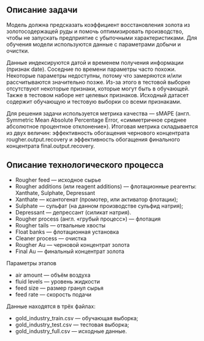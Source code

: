 ## Описание задачи
Модель должна предсказать коэффициент восстановления золота из золотосодержащей руды и помочь оптимизировать производство, чтобы не запускать предприятие с убыточными характеристиками.
Для обучения модели используются данные с параметрами добычи и очистки.

Данные индексируются датой и временем получения информации (признак date). Соседние по времени параметры часто похожи.
Некоторые параметры недоступны, потому что замеряются и/или рассчитываются значительно позже. Из-за этого в тестовой выборке отсутствуют некоторые признаки, которые могут быть в обучающей. Также в тестовом наборе нет целевых признаков.
Исходный датасет содержит обучающую и тестовую выборки со всеми признаками.

Для решения задачи используется метрика качества — sMAPE (англ. Symmetric Mean Absolute Percentage Error, «симметричное среднее абсолютное процентное отклонение»).
Итоговая метрика складывается из двух величин: эффективность обогащения чернового концентрата rougher.output.recovery и эффективность обогащения финального концентрата final.output.recovery.

## Описание технологического процесса

- Rougher feed — исходное сырье
- Rougher additions (или reagent additions) — флотационные реагенты: Xanthate, Sulphate, Depressant
- Xanthate — ксантогенат (промотер, или активатор флотации);
- Sulphate — сульфат (на данном производстве сульфид натрия);
- Depressant — депрессант (силикат натрия).
- Rougher process (англ. «грубый процесс») — флотация
- Rougher tails — отвальные хвосты
- Float banks — флотационная установка
- Cleaner process — очистка
- Rougher Au — черновой концентрат золота
- Final Au — финальный концентрат золота

Параметры этапов

- air amount — объём воздуха
- fluid levels — уровень жидкости
- feed size — размер гранул сырья
- feed rate — скорость подачи

Данные находятся в трёх файлах:

- gold_industry_train.csv — обучающая выборка;
- gold_industry_test.csv — тестовая выборка;
- gold_industry_full.csv — исходные данные.
